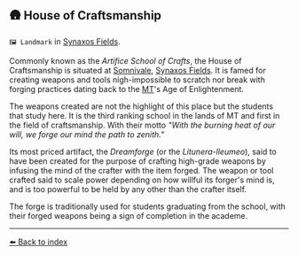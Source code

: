 ## 🛖 House of Craftsmanship

`🖼️ Landmark` in [Synaxos Fields](../refs/synaxos_fields.md).

Commonly known as the *Artifice School of Crafts*, the House of Craftsmanship is situated at [Somnivale](../refs/somnivale.md), [Synaxos Fields](../refs/synaxos_fields.md). It is famed for creating weapons and tools nigh-impossible to scratch nor break with forging practices dating back to the [MT](../refs/mindtech_institute.md)'s Age of Enlightenment.

The weapons created are not the highlight of this place but the students that study here. It is the third ranking school in the lands of MT and first in the field of craftsmanship. With their motto *"With the burning heat of our will, we forge our mind the path to zenith."*

Its most priced artifact, the *Dreamforge* (or the *Litunera-lleumeo*), said to have been created for the purpose of crafting high-grade weapons by infusing the mind of the crafter with the item forged. The weapon or tool crafted said to scale power depending on how willful its forger's mind is, and is too powerful to be held by any other than the crafter itself.

The forge is traditionally used for students graduating from the school, with their forged weapons being a sign of completion in the academe.


----------
[⬅️ Back to index](/#1b90_s)